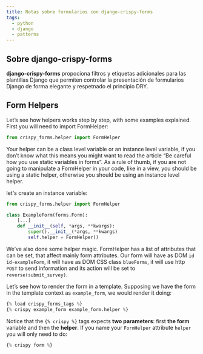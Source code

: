 ```yaml
---
title: Notas sobre formularios con django-crispy-forms
tags:
  - python
  - django
  - patterns
---
```


## Sobre django-crispy-forms

**django-crispy-forms** propociona filtros y etiquetas adicionales para las plantillas
Django que permiten controlar la presentación  de formularios Django de forma
elegante y respetnado el principio DRY.


## Form Helpers

Let’s see how helpers works step by step, with some examples explained. First you will need to import FormHelper:

```python
from crispy_forms.helper import FormHelper
```

Your helper can be a class level variable or an instance level variable, if you don’t know what this means you might want to read the article “Be careful how you use static variables in forms”. As a rule of thumb, if you are not going to manipulate a FormHelper in your code, like in a view, you should be using a static helper, otherwise you should be using an instance level helper.

let's create an instance variable:
```python
from crispy_forms.helper import FormHelper

class ExampleForm(forms.Form):
    [...]
    def __init__(self, *args, **kwargs):
        super().__init__(*args, **kwargs)
        self.helper = FormHelper()
```

We’ve also done some helper magic. FormHelper has a list of attributes that can
be set, that affect mainly form attributes. Our form will have as DOM `id
id-exampleForm`, it will have as DOM CSS class `blueForms`, it will use http
`POST` to send information and its action will be set to
`reverse(submit_survey)`.

Let’s see how to render the form in a template. Supposing we have the form in the template context as `example_form`, we would render it doing:

```python
{% load crispy_forms_tags %}
{% crispy example_form example_form.helper %}
```

Notice that the `{% crispy %}` tags expects **two parameters**: first **the form** variable and then the **helper**. If you name your `FormHelper` attribute `helper` you will only need to do:

```python
{% crispy form %}
```

